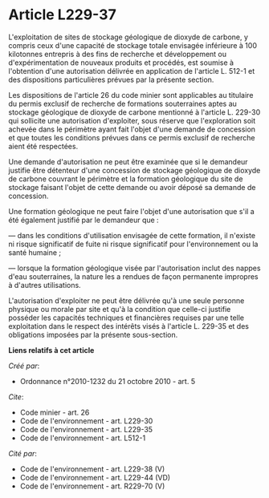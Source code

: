 # Article L229-37

L'exploitation de sites de stockage géologique de dioxyde de carbone, y compris ceux d'une capacité de stockage totale
envisagée inférieure à 100 kilotonnes entrepris à des fins de recherche et développement ou d'expérimentation de nouveaux
produits et procédés, est soumise à l'obtention d'une autorisation délivrée en application de l'article L. 512-1 et des
dispositions particulières prévues par la présente section. 

Les dispositions de l'article 26 du code minier sont applicables au titulaire du permis exclusif de recherche de formations
souterraines aptes au stockage géologique de dioxyde de carbone mentionné à l'article L. 229-30 qui sollicite une
autorisation d'exploiter, sous réserve que l'exploration soit achevée dans le périmètre ayant fait l'objet d'une demande de
concession et que toutes les conditions prévues dans ce permis exclusif de recherche aient été respectées. 

Une demande d'autorisation ne peut être examinée que si le demandeur justifie être détenteur d'une concession de stockage
géologique de dioxyde de carbone couvrant le périmètre et la formation géologique du site de stockage faisant l'objet de
cette demande ou avoir déposé sa demande de concession. 

Une formation géologique ne peut faire l'objet d'une autorisation que s'il a été également justifié par le demandeur que : 

― dans les conditions d'utilisation envisagée de cette formation, il n'existe ni risque significatif de fuite ni risque
significatif pour l'environnement ou la santé humaine ; 

― lorsque la formation géologique visée par l'autorisation inclut des nappes d'eau souterraines, la nature les a rendues de
façon permanente impropres à d'autres utilisations.

L'autorisation d'exploiter ne peut être délivrée qu'à une seule personne physique ou morale par site et qu'à la condition que
celle-ci justifie posséder les capacités techniques et financières requises par une telle exploitation dans le respect des
intérêts visés à l'article L. 229-35 et des obligations imposées par la présente sous-section.

**Liens relatifs à cet article**

_Créé par_:

  - Ordonnance n°2010-1232 du 21 octobre 2010 - art. 5

_Cite_:

  - Code minier - art. 26
  - Code de l'environnement - art. L229-30
  - Code de l'environnement - art. L229-35
  - Code de l'environnement - art. L512-1

_Cité par_:

  - Code de l'environnement - art. L229-38 (V)
  - Code de l'environnement - art. L229-44 (VD)
  - Code de l'environnement - art. R229-70 (V)
